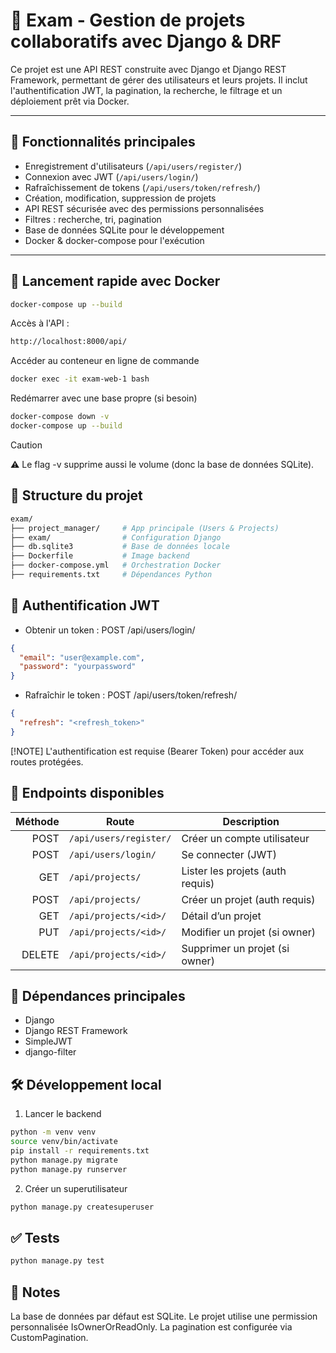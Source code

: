 # 🧪 Exam - Gestion de projets collaboratifs avec Django & DRF

Ce projet est une API REST construite avec Django et Django REST Framework, permettant de gérer des utilisateurs et leurs projets. Il inclut l'authentification JWT, la pagination, la recherche, le filtrage et un déploiement prêt via Docker.

---

## 🚀 Fonctionnalités principales

- Enregistrement d'utilisateurs (`/api/users/register/`)
- Connexion avec JWT (`/api/users/login/`)
- Rafraîchissement de tokens (`/api/users/token/refresh/`)
- Création, modification, suppression de projets
- API REST sécurisée avec des permissions personnalisées
- Filtres : recherche, tri, pagination
- Base de données SQLite pour le développement
- Docker & docker-compose pour l'exécution

---

## 🐳 Lancement rapide avec Docker

```bash
docker-compose up --build
``` 
Accès à l'API :

```bash
http://localhost:8000/api/

``` 

 Accéder au conteneur en ligne de commande

```bash
docker exec -it exam-web-1 bash
``` 
Redémarrer avec une base propre (si besoin)
```bash
docker-compose down -v
docker-compose up --build
```
>[!CAUTION]
>⚠️ Le flag -v supprime aussi le volume (donc la base de données SQLite).

## 📂 Structure du projet

```bash
exam/
├── project_manager/     # App principale (Users & Projects)
├── exam/                # Configuration Django
├── db.sqlite3           # Base de données locale
├── Dockerfile           # Image backend
├── docker-compose.yml   # Orchestration Docker
├── requirements.txt     # Dépendances Python
```
 ## 🔐 Authentification JWT
 
 - Obtenir un token : POST /api/users/login/

```json
{
  "email": "user@example.com",
  "password": "yourpassword"
}
```
- Rafraîchir le token : POST /api/users/token/refresh/
```json
{
  "refresh": "<refresh_token>"
}
```
[!NOTE] L'authentification est requise (Bearer Token) pour accéder aux routes protégées.

## 🧪 Endpoints disponibles

| Méthode | Route                 | Description                      |
| ------: | --------------------- | -------------------------------- |
|    POST | `/api/users/register/`| Créer un compte utilisateur      |
|    POST | `/api/users/login/`   | Se connecter (JWT)               |
|     GET | `/api/projects/`      | Lister les projets (auth requis) |
|    POST | `/api/projects/`      | Créer un projet (auth requis)    |
|     GET | `/api/projects/<id>/` | Détail d’un projet               |
|     PUT | `/api/projects/<id>/` | Modifier un projet (si owner)    |
|  DELETE | `/api/projects/<id>/` | Supprimer un projet (si owner)   |


## 🧰 Dépendances principales

- Django
- Django REST Framework
- SimpleJWT
- django-filter

## 🛠️ Développement local

1. Lancer le backend

```bash
python -m venv venv
source venv/bin/activate
pip install -r requirements.txt
python manage.py migrate
python manage.py runserver
```
2. Créer un superutilisateur

```bash
python manage.py createsuperuser
```

## ✅ Tests

 ```bash
 python manage.py test
```

## 📌 Notes

La base de données par défaut est SQLite.
Le projet utilise une permission personnalisée IsOwnerOrReadOnly.
La pagination est configurée via CustomPagination.
